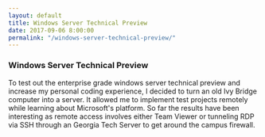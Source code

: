 ```yaml
---
layout: default
title: Windows Server Technical Preview
date: 2017-09-06 8:00:00
permalink: "/windows-server-technical-preview/"
---
```


<section class="portfolio-page" style="background-image: url(/assets/img/portfolio/windows-server-technical-preview/background.jpg);">

<div class="portfolio-content" markdown="1">

### Windows Server Technical Preview

To test out the enterprise grade windows server technical preview and increase my personal coding experience,
I decided to turn an old Ivy Bridge computer into a server. It allowed me to implement test projects
remotely while learning about Microsoft's platform. So far the results have been interesting as remote access
involves either Team Viewer or tunneling RDP via SSH through an Georgia Tech Server to get around the campus
firewall.

</div>

</section>